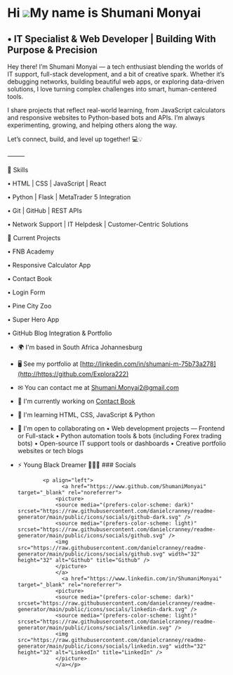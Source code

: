 Hi ![](https://user-images.githubusercontent.com/18350557/176309783-0785949b-9127-417c-8b55-ab5a4333674e.gif)My name is Shumani Monyai
======================================================================================================================================

• IT Specialist & Web Developer | Building With Purpose & Precision
-------------------------------------------------------------------

Hey there! I’m Shumani Monyai — a tech enthusiast blending the worlds of IT support, full-stack development, and a bit of creative spark. Whether it’s debugging networks, building beautiful web apps, or exploring data-driven solutions, I love turning complex challenges into smart, human-centered tools.

I share projects that reflect real-world learning, from JavaScript calculators and responsive websites to Python-based bots and APIs. I’m always experimenting, growing, and helping others along the way.

Let’s connect, build, and level up together! 💻💡

⸻

🧠 Skills

• HTML | CSS | JavaScript | React

• Python | Flask | MetaTrader 5 Integration

• Git | GitHub | REST APIs

• Network Support | IT Helpdesk | Customer-Centric Solutions

📌 Current Projects

• FNB Academy

• Responsive Calculator App

• Contact Book

• Login Form

• Pine City Zoo

• Super Hero App

• GitHub Blog Integration & Portfolio

*   🌍  I'm based in South Africa Johannesburg
*   🖥  See my portfolio at [http://linkedin.com/in/shumani-m-75b73a278](http://https://github.com/Explora222)
*   ✉  You can contact me at [Shumani.Monyai2@gmail.com](mailto:Shumani.Monyai2@gmail.com)
*   🚀  I'm currently working on [Contact Book](http://file:///C:/Users/USER/Documents/Websites/Contact%20Book/add-contact.html)
*   🧠  I'm learning HTML, CSS, JavaScript & Python
*   🤝  I'm open to collaborating on • Web development projects — Frontend or Full-stack • Python automation tools & bots (including Forex trading bots) • Open-source IT support tools or dashboards • Creative portfolio websites or tech blogs
*   ⚡  Young Black Dreamer 👨🏽‍💻
                  ### Socials
                  
                  
                <p align="left">
                      <a href="https://www.github.com/ShumaniMonyai" target="_blank" rel="noreferrer">
                    <picture>
                    <source media="(prefers-color-scheme: dark)" srcset="https://raw.githubusercontent.com/danielcranney/readme-generator/main/public/icons/socials/github-dark.svg" />
                    <source media="(prefers-color-scheme: light)" srcset="https://raw.githubusercontent.com/danielcranney/readme-generator/main/public/icons/socials/github.svg" />
                    <img src="https://raw.githubusercontent.com/danielcranney/readme-generator/main/public/icons/socials/github.svg" width="32" height="32" alt="Github" title="Github" />
                    </picture>
                    </a>
                      <a href="https://www.linkedin.com/in/ShumaniMonyai" target="_blank" rel="noreferrer">
                    <picture>
                    <source media="(prefers-color-scheme: dark)" srcset="https://raw.githubusercontent.com/danielcranney/readme-generator/main/public/icons/socials/linkedin-dark.svg" />
                    <source media="(prefers-color-scheme: light)" srcset="https://raw.githubusercontent.com/danielcranney/readme-generator/main/public/icons/socials/linkedin.svg" />
                    <img src="https://raw.githubusercontent.com/danielcranney/readme-generator/main/public/icons/socials/linkedin.svg" width="32" height="32" alt="LinkedIn" title="LinkedIn" />
                    </picture>
                    </a></p>
